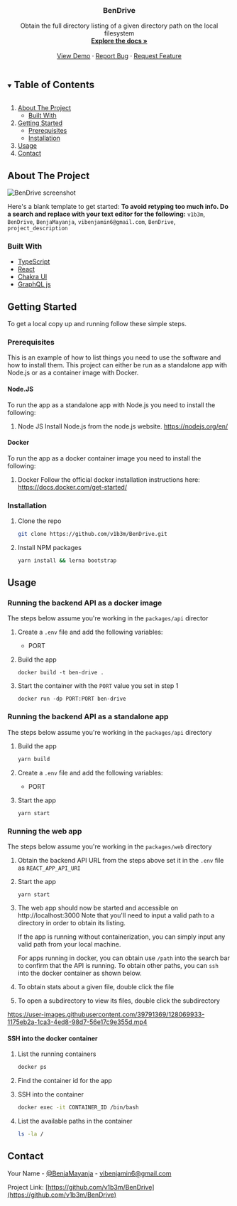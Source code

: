 <!--
*** Thanks for checking out the Best-README-Template. If you have a suggestion
*** that would make this better, please fork the repo and create a pull request
*** or simply open an issue with the tag "enhancement".
*** Thanks again! Now go create something AMAZING! :D
***
***
***
*** To avoid retyping too much info. Do a search and replace for the following:
*** v1b3m, BenDrive, BenjaMayanja, vibenjamin6@gmail.com, project_title, project_description
-->

<!-- PROJECT SHIELDS -->
<!--
*** I'm using markdown "reference style" links for readability.
*** Reference links are enclosed in brackets [ ] instead of parentheses ( ).
*** See the bottom of this document for the declaration of the reference variables
*** for contributors-url, forks-url, etc. This is an optional, concise syntax you may use.
*** https://www.markdownguide.org/basic-syntax/#reference-style-links
-->

<!-- PROJECT LOGO -->
<br />
<p align="center">
  <h3 align="center">BenDrive</h3>

  <p align="center">
    Obtain the full directory listing of a given directory path on the local filesystem
    <br />
    <a href="https://github.com/v1b3m/BenDrive"><strong>Explore the docs »</strong></a>
    <br />
    <br />
    <a href="https://github.com/v1b3m/BenDrive">View Demo</a>
    ·
    <a href="https://github.com/v1b3m/BenDrive/issues">Report Bug</a>
    ·
    <a href="https://github.com/v1b3m/BenDrive/issues">Request Feature</a>
  </p>
</p>

<!-- TABLE OF CONTENTS -->
<details open="open">
  <summary><h2 style="display: inline-block">Table of Contents</h2></summary>
  <ol>
    <li>
      <a href="#about-the-project">About The Project</a>
      <ul>
        <li><a href="#built-with">Built With</a></li>
      </ul>
    </li>
    <li>
      <a href="#getting-started">Getting Started</a>
      <ul>
        <li><a href="#prerequisites">Prerequisites</a></li>
        <li><a href="#installation">Installation</a></li>
      </ul>
    </li>
    <li><a href="#usage">Usage</a></li>
    <li><a href="#contact">Contact</a></li>
  </ol>
</details>

<!-- ABOUT THE PROJECT -->

## About The Project

![BenDrive screenshot](https://user-images.githubusercontent.com/39791369/128070515-0fa46174-5380-41bf-a66a-0e3517d83c0c.png)


Here's a blank template to get started:
**To avoid retyping too much info. Do a search and replace with your text editor for the following:**
`v1b3m`, `BenDrive`, `BenjaMayanja`, `vibenjamin6@gmail.com`, `BenDrive`, `project_description`

### Built With

- [TypeScript](https://www.typescriptlang.org/)
- [React](https://reactjs.org/)
- [Chakra UI](https://chakra-ui.com/)
- [GraphQL js](https://graphql.org/graphql-js/)

<!-- GETTING STARTED -->

## Getting Started

To get a local copy up and running follow these simple steps.

### Prerequisites

This is an example of how to list things you need to use the software and how to install them.
This project can either be run as a standalone app with Node.js or as a container image with Docker.

#### Node.JS

To run the app as a standalone app with Node.js you need to install the following:

1. Node JS
   Install Node.js from the node.js website.
   https://nodejs.org/en/

#### Docker

To run the app as a docker container image you need to install the following:

1. Docker
   Follow the official docker installation instructions here:
   https://docs.docker.com/get-started/

### Installation

1. Clone the repo
   ```sh
   git clone https://github.com/v1b3m/BenDrive.git
   ```
2. Install NPM packages
   ```sh
   yarn install && lerna bootstrap
   ```

<!-- USAGE EXAMPLES -->

## Usage

### Running the backend API as a docker image

The steps below assume you're working in the `packages/api` director

1. Create a `.env` file and add the following variables:

   - PORT

2. Build the app

   ```
   docker build -t ben-drive .
   ```

3. Start the container with the `PORT` value you set in step 1

   ```
   docker run -dp PORT:PORT ben-drive
   ```

### Running the backend API as a standalone app

The steps below assume you're working in the `packages/api` directory

1. Build the app

   ```sh
   yarn build
   ```

2. Create a `.env` file and add the following variables:

   - PORT

3. Start the app
   ```
   yarn start
   ```

### Running the web app

The steps below assume you're working in the `packages/web` directory

1. Obtain the backend API URL from the steps above set it in the `.env` file as `REACT_APP_API_URI`

2. Start the app
   ```
   yarn start
   ```
3. The web app should now be started and accessible on http://localhost:3000
   Note that you'll need to input a valid path to a directory in order to obtain its listing.

   If the app is running without containerization, you can simply input any valid path from your local machine.

   For apps running in docker, you can obtain use `/path` into the search bar to confirm that the API is running. To obtain other paths, you can `ssh` into the docker container as shown below.

4. To obtain stats about a given file, double click the file
5. To open a subdirectory to view its files, double click the subdirectory

https://user-images.githubusercontent.com/39791369/128069933-1175eb2a-1ca3-4ed8-98d7-56e17c9e355d.mp4



#### SSH into the docker container

1. List the running containers

   ```sh
   docker ps
   ```

2. Find the container id for the app

3. SSH into the container
   ```sh
   docker exec -it CONTAINER_ID /bin/bash
   ```
4. List the available paths in the container
   ```sh
   ls -la /
   ```

<!-- CONTACT -->

## Contact

Your Name - [@BenjaMayanja](https://twitter.com/BenjaMayanja) - vibenjamin6@gmail.com

Project Link: [https://github.com/v1b3m/BenDrive](https://github.com/v1b3m/BenDrive)

<!-- MARKDOWN LINKS & IMAGES -->
<!-- https://www.markdownguide.org/basic-syntax/#reference-style-links -->

[contributors-shield]: https://img.shields.io/github/contributors/v1b3m/repo.svg?style=for-the-badge
[contributors-url]: https://github.com/v1b3m/repo/graphs/contributors
[forks-shield]: https://img.shields.io/github/forks/v1b3m/repo.svg?style=for-the-badge
[forks-url]: https://github.com/v1b3m/repo/network/members
[stars-shield]: https://img.shields.io/github/stars/v1b3m/repo.svg?style=for-the-badge
[stars-url]: https://github.com/v1b3m/repo/stargazers
[issues-shield]: https://img.shields.io/github/issues/v1b3m/repo.svg?style=for-the-badge
[issues-url]: https://github.com/v1b3m/repo/issues
[license-shield]: https://img.shields.io/github/license/v1b3m/repo.svg?style=for-the-badge
[license-url]: https://github.com/v1b3m/repo/blob/master/LICENSE.txt
[linkedin-shield]: https://img.shields.io/badge/-LinkedIn-black.svg?style=for-the-badge&logo=linkedin&colorB=555
[linkedin-url]: https://linkedin.com/in/benjamin-mayanja/
